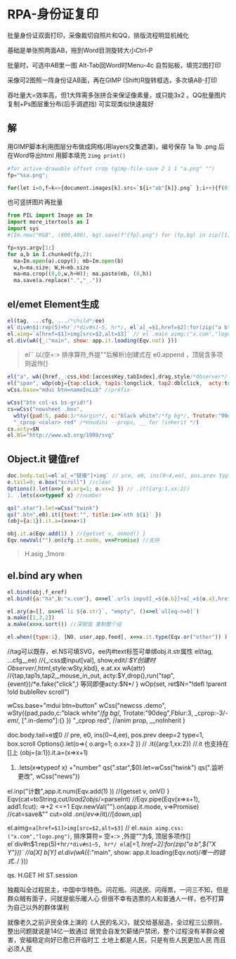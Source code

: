 # RPA-身份证复印

批量身份证双面打印，采像裁切自照片和QQ，排版流程明显机械化

基础是单张照两面AB，拖到Word目测旋转大小Ctrl-P

批量时，可选中AB里一图 Alt-Tab回Word时Menu-4c 自剪贴板，填完2图打印

采像可2图照一阵身份证AB面，再在GIMP (Shift)R旋转框选，多次填AB-打印

吞吐量大=效率高，但1大阵需多张拼合来保证像素量，或只能3x2 。QQ批量图片复制+Ps图层重分布(后手调遮挡) 可实现类似快速裁好

## 解

用GIMP脚本利用图层分布做成网格(用layers交集遮罩)，编号保存 1a 1b .png 后在Word导出html 用脚本填充 `2img print()`

```py
#for active-drawable offset crop (gimp-file-save 2 1 1 "a.png" "")
fp="%sa.png";

for(let i=0,f=k=>{document.images[k].src=`${i+"ab"[k]}.png` };i++){f(0);f(1);print()}
```


也可竖拼图片再批量

```py
from PIL import Image as Im
import more_itertools as I
import sys
#[Im.new("RGB", (800,400), bg).save(f"{fp}.png") for (fp,bg) in zip([1,2,3,4],"red blue green pink".split())]; exit()

fp=sys.argv[1:]
for a,b in I.chunked(fp,2):
  ma=Im.open(a).copy(); mb=Im.open(b)
  w,h=ma.size; W,H=mb.size
  ma=ma.crop((0,0,w,h+H)); ma.paste(mb, (0,h))
  ma.save(a.replace(".","_."))
```



## el/emet Element生成

```js
el(tag, ...cfg, .../*child*/ee)
el`div#n$1:rep(5)+hr`/*div#n1~5, hr*/, el`a[_=$1,href=$2]:for(zip("a b",${"X Y"}))` //a[X] b[Y]
el.aimg=`a[href=$1]>img[src=$2,alt=$3]` // el`.main aimg:("x.com","logo.png")`
el.div(wA({_:"main", show: app.it.loading(Eqv.not) }))
```

>el`` 以(空+:> 排序算符,外提""后解析)创建式在 e0.append ，顶层含多项则返作[]

```js
el("a", wA({href,_:css,kbd:[accessKey,tabIndex],drag,style/*Observer*/, show,edit}), "text childNode")
el("span", wOp(obj={tap:click, tap1s:longclick, tap2:dblclick,  acty:true,drop(),run("click",{})}, "!defl stop stopOld bubleRev"/*doc.body first*/) )
wCss.base="mdui btn=nameInLib" //prefix-

wCss("btn col-xs bs-grid!")
cs=wCss("newsheet .box",
  wSty({pad:5, pado:3/*margin*/, c:"black white"/*fg bg*/, Trotate:"90deg",Fblur:3, _cprop:3, [".in-box"]:{} }),
  "_cprop <color> red" /*Houdini --props, __ for !inherit */)
cs.acty=$N
el.NS="http://www.w3.org/1999/svg"
```

## Object.it 键值ref

```js
doc.body.tail=el`a[_="链接"]+img` // pre, e0, ins(0~4,ee), pos.prev type=1 deep=2
e.tail=0; e.box("scroll") //clear
Options().let(o=>{ o.arg=1; o.xx=2 }) // .it({arg:1,xx:2})
1. .lets(x=>typeof x) //number

qs(".star").let=wCss("twink")
qs(".btn",e0).it({text:"", title:i=>`nth ${i}` })
(obj={a:1}).it.a=(x=>x+1)

obj.it.a(Eqv.add(1) ) //{getset v, onmod() }
Eqv.newVal("").on(cfg.it.mode, v=>Promise) //支持
```

> H.asig _1more

## el.bind ary when

```js
el.bind(obj,f_eref)
el.bind({a:"ha",b:"x.com"}, o=>el`.urls input[_=${o.b}]+a[_=${o.a},href=${o.b}]`).a="ba"

el.ary(a=[], o=>el`li ${o.str}`, "empty", ()=>el`ul[eq-n=0]`)
a.make([1,3,2])
a.make(x=>x.sort()) //深赋值 重制整个组

el.when({type:1}, [NO, user,app,feed], x=>x.it.type(Eqv.or("other")) )
```



//tag可以既存，el.NS可填SVG，ee内#text标签可单绑obj.it.str属性
el(tag, ...cfg__ee)
//{_:css或input[val], show,edit/*:$Y创建时Observer*/,html,style:wSty,kbd}, e.at.xx
wA(attr)
//{tap,tap1s,tap2,_mouse_in_out, acty:$Y,drop(),run("tap",{event})/*e.fake("click",) 等同即便acty:$N*/ }
wOp(set, ret$N="!defl !parent !old  bubleRev scroll")

wCss.base="mdui btn=button"
wCss("newcss .demo",
  wSty({pad,pado,c:"black white"/*fg bg*/, Trotate:"90deg",Fblur:3, _cprop:-3/*-em*/, [".in-demo"]:{} })
  "_cprop <color> red", //anim prop, __noInherit
)

doc.body.tail=e或0 // pre, e0, ins(0~4,ee), pos.prev deep=2 type=1, box.scroll
Options().let(o=>{ o.arg=1; o.xx=2 }) // .it({arg:1,xx:2}) //.it 也支持在[]上 (obj={a:1}).it.a=(x=>x+1)
1. .lets(x=>typeof x) +"number"
qs(".star",$0).let=wCss("twink")
qs(".监听更改", wCss("news"))

el.inp("计数",app.it.num(Eqv.add(1) )) //{getset v, onV() }
Eqv(cat=toString,cut/*load2objs*/=parseInt) //Eqv.pipe(Eqv(x=>x+1), add1.fcut): =>+2  <=+1
Eqv.newVal("").on(app.it.mode, v=>Promise) //cat=save&"" cut=old
.on(/*ev=>*/it)//[down,up]

el.aimg=`a[href=$1]>img[src=$2,alt=$3]` // el`.main aimg.css:("x.com","logo.png")`, 排序算符= 空+:> ,外提""为$, 顶层多项作[]
el`div#n$1:rep(5)+hr`/*div#n1~5, hr*/
el`a[_=$1,href=$2]:for(zip("a b",${"X Y"}))` //a[X] b[Y]
el.div(wA({_:"main", show: app.it.loading(Eqv.not)/*唯一的链式..*/ }))

qs. H.GET HI ST.session

独裁叫全过程民主，中国中华特色。问花瓶、问选民、问得票，一问三不知，但是群众贼有面子，问就是偷乐暖人心
但很不幸有选票的人和普通人一样，也不打算为自己以外的群体谋利

就像老久之前沪民全体上演的《人民的名义》，就交给基层造，全过程三公原则，整出问题就说是14亿一致通过 居党会自发欠薪储户禁闭，整个过程没有羊群众被害，安福稳定向好已愈已开临时工
土地上都是人民，只是有些人民更加人民 而且必须人民
